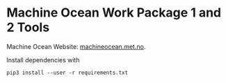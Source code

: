 # Machine Ocean Work Package 1 and 2 Tools

Machine Ocean Website: [machineocean.met.no](https://machineocean.met.no/).

Install dependencies with

```
pip3 install --user -r requirements.txt
```
